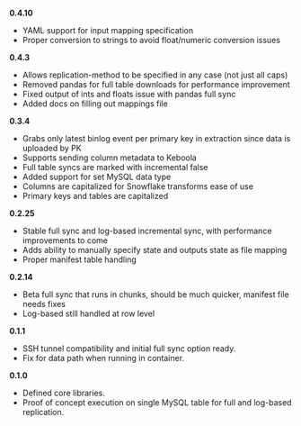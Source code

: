 **0.4.10**

- YAML support for input mapping specification
- Proper conversion to strings to avoid float/numeric conversion issues

**0.4.3**

- Allows replication-method to be specified in any case (not just all caps)
- Removed pandas for full table downloads for performance improvement
- Fixed output of ints and floats issue with pandas full sync
- Added docs on filling out mappings file

**0.3.4**

- Grabs only latest binlog event per primary key in extraction since data is uploaded by PK
- Supports sending column metadata to Keboola
- Full table syncs are marked with incremental false
- Added support for set MySQL data type
- Columns are capitalized for Snowflake transforms ease of use
- Primary keys and tables are capitalized

**0.2.25**

- Stable full sync and log-based incremental sync, with performance improvements to come
- Adds ability to manually specify state and outputs state as file mapping
- Proper manifest table handling

**0.2.14**

- Beta full sync that runs in chunks, should be much quicker, manifest file needs fixes
- Log-based still handled at row level

**0.1.1**

- SSH tunnel compatibility and initial full sync option ready.
- Fix for data path when running in container.

**0.1.0**

- Defined core libraries.
- Proof of concept execution on single MySQL table for full and log-based replication.
